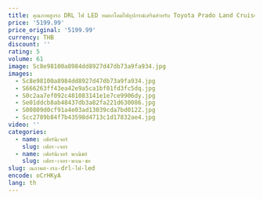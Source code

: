 ```yaml
---
title: คุณภาพสูงรถ DRL ไฟ LED หมอกโคมไฟอุปกรณ์เสริมสําหรับ Toyota Prado Land Cruiser LC250 2024 ไฟวิ่งกลางวัน
price: '5199.99'
price_original: '5199.99'
currency: THB
discount: ''
rating: 5
volume: 61
image: Sc8e98100a8984dd8927d47db73a9fa934.jpg
images:
  - Sc8e98100a8984dd8927d47db73a9fa934.jpg
  - S666263ff43ea42e9a5ca1bf01fd3fc5dq.jpg
  - S0c2aa7ef092c481083141e1e7ce9906dy.jpg
  - Se01ddcb8ab48437db3a82fa221d630086.jpg
  - S00809d0cf91a4e03ad13039cda7bd012Z.jpg
  - Scc2789b84f7b43598d4713c1d17832ae4.jpg
video: ''
categories:
  - name: เฟอร์นิเจอร์
    slug: เฟอร-เจอร
  - name: เฟอร์นิเจอร์ พาณิชย์
    slug: เฟอร-เจอร-พาณ-ชย
slug: ณภาพส-งรถ-drl-ไฟ-led
encode: oCrHKyA
lang: th
---
```

  